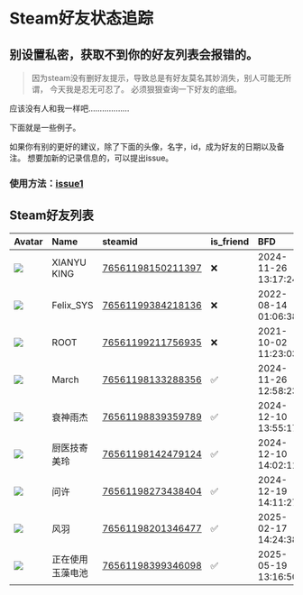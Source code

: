 # Steam好友状态追踪
## 别设置私密，获取不到你的好友列表会报错的。

> 因为steam没有删好友提示，导致总是有好友莫名其妙消失，别人可能无所谓，
> 今天我是忍无可忍了。 必须狠狠查询一下好友的底细。

应该没有人和我一样吧………………

下面就是一些例子。

如果你有别的更好的建议，除了下面的头像，名字，id，成为好友的日期以及备注。 想要加新的记录信息的，可以提出issue。

### 使用方法：[issue1](https://github.com/systemannounce/SteamFriends/issues/1)

## Steam好友列表

| Avatar                                                                            | Name          | steamid                                                                     | is_friend   | BFD                 | Remark   | removed_time        |
|:----------------------------------------------------------------------------------|:--------------|:----------------------------------------------------------------------------|:------------|:--------------------|:---------|:--------------------|
| ![](https://avatars.steamstatic.com/9fba6d04f808674518db981bf052fc5e8df2545a.jpg) | XIANYU   KING | [76561198150211397](https://steamcommunity.com/profiles/76561198150211397/) | ❌           | 2024-11-26 13:17:24 |          | 2024-12-06 09:47:00 |
| ![](https://avatars.steamstatic.com/d41abd4be0b3769e1919802da758591a11639b13.jpg) | Felix_SYS     | [76561199384218136](https://steamcommunity.com/profiles/76561199384218136/) | ❌           | 2022-08-14 01:06:38 |          | 2024-11-29 20:54:10 |
| ![](https://avatars.steamstatic.com/ef15d4fa577672454e11c4dc5fbfa9fc71722ede.jpg) | ROOT          | [76561199211756935](https://steamcommunity.com/profiles/76561199211756935/) | ❌           | 2021-10-02 11:23:03 |          | 2024-11-29 20:54:10 |
| ![](https://avatars.steamstatic.com/9e0d689efcf4c9245fb119ebedd784e79c854eac.jpg) | March         | [76561198133288356](https://steamcommunity.com/profiles/76561198133288356/) | ✅           | 2024-11-26 12:58:23 |          |                     |
| ![](https://avatars.steamstatic.com/797e17f3686dec7d03d000c9686d94c8a9386687.jpg) | 衰神雨杰          | [76561198839359789](https://steamcommunity.com/profiles/76561198839359789/) | ✅           | 2024-12-10 13:55:17 |          |                     |
| ![](https://avatars.steamstatic.com/90f7293d80c984c9a13503f8c97cd76c459615ea.jpg) | 厨医技寄美玲        | [76561198142479124](https://steamcommunity.com/profiles/76561198142479124/) | ✅           | 2024-12-10 14:02:11 |          |                     |
| ![](https://avatars.steamstatic.com/7085cf4ab96dcdfcce5c28e0b19b8e8e193d48b6.jpg) | 问许            | [76561198273438404](https://steamcommunity.com/profiles/76561198273438404/) | ✅           | 2024-12-19 14:11:27 |          |                     |
| ![](https://avatars.steamstatic.com/bf9abd93505f41aa76263dfba769570c599a0bbf.jpg) | 风羽            | [76561198201346477](https://steamcommunity.com/profiles/76561198201346477/) | ✅           | 2025-02-17 14:24:38 |          |                     |
| ![](https://avatars.steamstatic.com/1992ac6bafe942485f92981e9926d9b4eeb2a503.jpg) | 正在使用玉藻电池      | [76561198399346098](https://steamcommunity.com/profiles/76561198399346098/) | ✅           | 2025-05-19 13:16:50 |          |                     |
